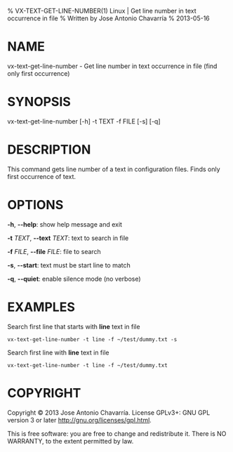 % VX-TEXT-GET-LINE-NUMBER(1) Linux | Get line number in text occurrence in file
% Written by Jose Antonio Chavarría
% 2013-05-16

NAME
====
vx-text-get-line-number - Get line number in text occurrence in file (find only first occurrence)

SYNOPSIS
========
vx-text-get-line-number [-h] -t TEXT -f FILE [-s] [-q]

DESCRIPTION
===========
This command gets line number of a text in configuration files.  Finds only first occurrence of text.

OPTIONS
=======
**-h**, **--help**: show help message and exit

**-t** _TEXT_, **--text** _TEXT_: text to search in file

**-f** _FILE_, **--file** _FILE_: file to search

**-s**, **--start**: text must be start line to match

**-q**, **--quiet**: enable silence mode (no verbose)

EXAMPLES
========
Search first line that starts with **line** text in file

    vx-text-get-line-number -t line -f ~/test/dummy.txt -s

Search first line with **line** text in file

    vx-text-get-line-number -t line -f ~/test/dummy.txt

COPYRIGHT
=========
Copyright © 2013 Jose Antonio Chavarría. License GPLv3+: GNU GPL version 3 or later <http://gnu.org/licenses/gpl.html>.

This is free software: you are free to change and redistribute it.  There is NO WARRANTY, to the extent permitted by law.
